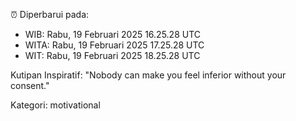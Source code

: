⏰ Diperbarui pada:
- WIB: Rabu, 19 Februari 2025 16.25.28 UTC
- WITA: Rabu, 19 Februari 2025 17.25.28 UTC
- WIT: Rabu, 19 Februari 2025 18.25.28 UTC

Kutipan Inspiratif:
"Nobody can make you feel inferior without your consent."


Kategori: motivational

